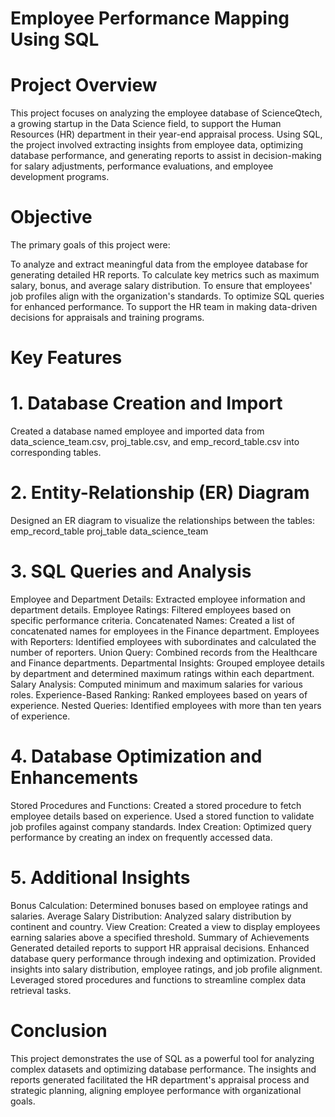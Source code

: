 # Employee Performance Mapping Using SQL

# Project Overview
This project focuses on analyzing the employee database of ScienceQtech, a growing startup in the Data Science field, to support the Human Resources (HR) department in their year-end appraisal process. Using SQL, the project involved extracting insights from employee data, optimizing database performance, and generating reports to assist in decision-making for salary adjustments, performance evaluations, and employee development programs.

# Objective
The primary goals of this project were:

To analyze and extract meaningful data from the employee database for generating detailed HR reports.
To calculate key metrics such as maximum salary, bonus, and average salary distribution.
To ensure that employees' job profiles align with the organization's standards.
To optimize SQL queries for enhanced performance.
To support the HR team in making data-driven decisions for appraisals and training programs.

# Key Features
# 1. Database Creation and Import
Created a database named employee and imported data from data_science_team.csv, proj_table.csv, and emp_record_table.csv into corresponding tables.

# 2. Entity-Relationship (ER) Diagram
Designed an ER diagram to visualize the relationships between the tables:
emp_record_table
proj_table
data_science_team

# 3. SQL Queries and Analysis
Employee and Department Details: Extracted employee information and department details.
Employee Ratings: Filtered employees based on specific performance criteria.
Concatenated Names: Created a list of concatenated names for employees in the Finance department.
Employees with Reporters: Identified employees with subordinates and calculated the number of reporters.
Union Query: Combined records from the Healthcare and Finance departments.
Departmental Insights: Grouped employee details by department and determined maximum ratings within each department.
Salary Analysis: Computed minimum and maximum salaries for various roles.
Experience-Based Ranking: Ranked employees based on years of experience.
Nested Queries: Identified employees with more than ten years of experience.

# 4. Database Optimization and Enhancements
Stored Procedures and Functions:
Created a stored procedure to fetch employee details based on experience.
Used a stored function to validate job profiles against company standards.
Index Creation: Optimized query performance by creating an index on frequently accessed data.

# 5. Additional Insights
Bonus Calculation: Determined bonuses based on employee ratings and salaries.
Average Salary Distribution: Analyzed salary distribution by continent and country.
View Creation: Created a view to display employees earning salaries above a specified threshold.
Summary of Achievements
Generated detailed reports to support HR appraisal decisions.
Enhanced database query performance through indexing and optimization.
Provided insights into salary distribution, employee ratings, and job profile alignment.
Leveraged stored procedures and functions to streamline complex data retrieval tasks.

# Conclusion
This project demonstrates the use of SQL as a powerful tool for analyzing complex datasets and optimizing database performance. The insights and reports generated facilitated the HR department's appraisal process and strategic planning, aligning employee performance with organizational goals.
